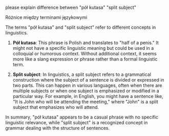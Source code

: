 please explain difference between "pół kutasa" "split subject"

Różnice między terminami językowymi



The terms "pół kutasa" and "split subject" refer to different concepts in linguistics.

1. **Pół kutasa**: This phrase is Polish and translates to "half of a penis." It might not have a specific linguistic meaning but could be used in a colloquial or humorous context. Without additional context, it seems more like a slang expression or phrase rather than a formal linguistic term.

2. **Split subject**: In linguistics, a split subject refers to a grammatical construction where the subject of a sentence is divided or expressed in two parts. This can happen in various languages, often when there are multiple subjects or when one subject is emphasized or modified in a particular way. For example, in English, you might have a sentence like, "It is John who will be attending the meeting," where "John" is a split subject that emphasizes who will attend.

In summary, "pół kutasa" appears to be a casual phrase with no specific linguistic relevance, while "split subject" is a recognized concept in grammar dealing with the structure of sentences.
